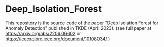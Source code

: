 # Deep_Isolation_Forest
This repository is the source code of the paper "Deep Isolation Forest for Anomaly Detection" published in TKDE (April 2023). (see full paper at https://arxiv.org/abs/2206.06602 or https://ieeexplore.ieee.org/document/10108034/ )
